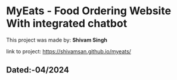 <!---->

# MyEats - Food Ordering Website With integrated chatbot

<p>This project was made by: <strong>Shivam Singh</strong></p>

link to project: https://shivamsan.github.io/myeats/

## Dated:-04/2024
